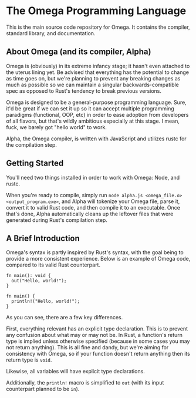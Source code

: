 # The Omega Programming Language

This is the main source code repository for Omega. It contains the compiler, standard library, and documentation.

## About Omega (and its compiler, Alpha)

Omega is (obviously) in its extreme infancy stage; it hasn't even attached to the uterus lining yet. Be advised that everything has the potential to change as time goes on, but we're planning to prevent any breaking changes as much as possible so we can maintain a singular backwards-compatible spec as opposed to Rust's tendency to break previous versions.

Omega is designed to be a general-purpose programming language. Sure, it'd be great if we can set it up so it can accept multiple programming paradigms (functional, OOP, etc) in order to ease adoption from developers of all flavors, but that's wildly ambitious especially at this stage. I mean, fuck, we barely got "hello world" to work.

Alpha, the Omega compiler, is written with JavaScript and utilizes rustc for the compilation step.

## Getting Started

You'll need two things installed in order to work with Omega: Node, and rustc.

When you're ready to compile, simply run `node alpha.js <omega_file.o> <output_program.exe>`, and Alpha will tokenize your Omega file, parse it, convert it to valid Rust code, and then compile it to an executable. Once that's done, Alpha automatically cleans up the leftover files that were generated during Rust's compilation step.

## A Brief Introduction

Omega's syntax is partly inspired by Rust's syntax, with the goal being to provide a more consistent experience. Below is an example of Omega code, compared to its valid Rust counterpart.

```
fn main(): void {
  out("Hello, world!");
}
```

```
fn main() {
  println!("Hello, world!");
}
```

As you can see, there are a few key differences.

First, everything relevant has an explicit type declaration. This is to prevent any confusion about what may or may not be. In Rust, a function's return type is implied unless otherwise specified (because in some cases you may not return anything). This is all fine and dandy, but we're aiming for consistency with Omega, so if your function doesn't return anything then its return type is `void`.

Likewise, all variables will have explicit type declarations.

Additionally, the `println!` macro is simplified to `out` (with its input counterpart planned to be `in`).
